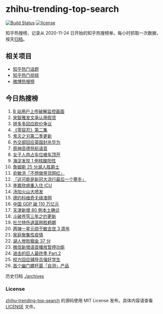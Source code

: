 # zhihu-trending-top-search

[![Build Status](https://github.com/justjavac/zhihu-trending-top-search/workflows/ci/badge.svg?branch=main)](https://github.com/justjavac/zhihu-trending-top-search/actions)
[![license](https://img.shields.io/github/license/justjavac/zhihu-trending-top-search)](https://github.com/justjavac/zhihu-trending-top-search/blob/main/LICENSE)

知乎热搜榜，记录从 2020-11-24 日开始的知乎热搜榜单。每小时抓取一次数据，按天[归档](./archives)。

## 相关项目

- [知乎热门话题](https://github.com/justjavac/zhihu-trending-hot-questions)
- [知乎热门视频](https://github.com/justjavac/zhihu-trending-hot-video)
- [微博热搜榜](https://github.com/justjavac/weibo-trending-hot-search)

## 今日热搜榜

<!-- BEGIN -->
<!-- 最后更新时间 Tue Jan 18 2022 15:10:10 GMT+0800 (China Standard Time) -->

1. [B 站用户上传破解监控画面](https://www.zhihu.com/search?q=b站监控画面)
1. [宋智雅发文承认用假货](https://www.zhihu.com/search?q=宋智雅)
1. [拼多多回应砍价争议](https://www.zhihu.com/search?q=拼多多)
1. [《零容忍》第二集](https://www.zhihu.com/search?q=零容忍)
1. [鬼灭之刃第二季更新](https://www.zhihu.com/search?q=鬼灭之刃)
1. [外交部回应英国封杀华为](https://www.zhihu.com/search?q=英国封杀华为)
1. [原神高德导航语音](https://www.zhihu.com/search?q=原神)
1. [女子人肉占车位被车顶开](https://www.zhihu.com/search?q=人肉占车位)
1. [海淀发现 1 例核酸阳性](https://www.zhihu.com/search?q=北京疫情)
1. [詹姆斯 25 分湖人胜爵士](https://www.zhihu.com/search?q=湖人)
1. [俞敏洪「不想做带货网红」](https://www.zhihu.com/search?q=俞敏洪)
1. [「这可能是新冠大流行最后一个寒冬」](https://www.zhihu.com/search?q=疫情最后一个冬天)
1. [李嘉欣病重入住 ICU](https://www.zhihu.com/search?q=李嘉欣)
1. [汤加火山大喷发](https://www.zhihu.com/search?q=汤加火山喷发)
1. [德约科维奇无缘澳网](https://www.zhihu.com/search?q=德约科维奇)
1. [中国 GDP 破 110 万亿元](https://www.zhihu.com/search?q=GDP)
1. [天津新增 80 例本土确诊](https://www.zhihu.com/search?q=天津疫情)
1. [斗破苍穹三年之约更新](https://www.zhihu.com/search?q=斗破苍穹三年之约)
1. [杜兰特伤退篮网胜鹈鹕](https://www.zhihu.com/search?q=篮网)
1. [两弹一星元勋于敏去世 3 周年](https://www.zhihu.com/search?q=于敏去世3周年)
1. [家庭聚集性疫情](https://www.zhihu.com/search?q=家庭聚集性疫情)
1. [湖人惨败掘金 37 分](https://www.zhihu.com/search?q=湖人)
1. [微信新增语音播放暂停功能](https://www.zhihu.com/search?q=微信语音暂停)
1. [进击的巨人最终季 Part.2](https://www.zhihu.com/search?q=进击的巨人)
1. [校方回应辅导员强奸学生](https://www.zhihu.com/search?q=辅导员强奸女学生)
1. [首个幽门螺杆菌「自测」产品](https://www.zhihu.com/search?q=幽门螺杆菌自测产品)

<!-- END -->

历史归档 [./archives](./archives)

### License

[zhihu-trending-top-search](https://github.com/justjavac/zhihu-trending-top-search)
的源码使用 MIT License 发布。具体内容请查看 [LICENSE](./LICENSE) 文件。
